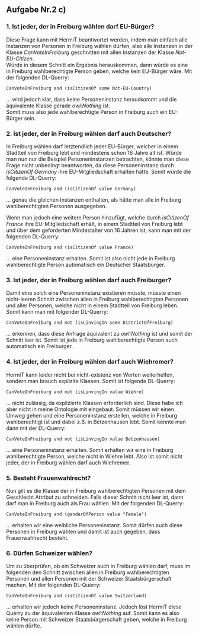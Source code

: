 ## Aufgabe Nr.2 c)

### 1. Ist jeder, der in Freiburg wählen darf EU-Bürger?
Diese Frage kann mit HermiT beantwortet werden, indem man einfach alle Instanzen von Personen in Freiburg wählen dürfen, also alle Instanzen in der Klasse *CanVoteInFreiburg* geschnitten mit allen Instanzen der Klasse *Not-EU-Citizen*.  
Würde in diesem Schnitt ein Ergebnis herauskommen, dann würde es eine in Freiburg wahlberechtigte Person geben, welche kein EU-Bürger wäre. Mit der folgenden DL-Querry:
```
CanVoteInFreiburg and (isCitizenOf some Not-EU-Country)
```
... wird jedoch klar, dass keine Personeninstanz herauskommt und die äquivalente Klasse gerade *owl:Nothing*  ist.  
Somit muss also jede wahlberechtigte Person in Freiburg auch ein EU-Bürger sein.

### 2. Ist jeder, der in Freiburg wählen darf auch Deutscher?
In Freiburg wählen darf letztendlich jeder EU-Bürger, welcher in einem Stadtteil von Freiburg lebt und mindestens schon 16 Jahre alt ist. Würde man nun nur die Beispiel Personeninstanzen betrachten, könnte man diese Frage nicht unbedingt beantworten, da diese Personeninstanz durch *isCitizenOf Germany* ihre EU-Mitgliedschaft erhalten hätte. Somit würde die folgende DL-Querry:
```
CanVoteInFreiburg and (isCitizenOf value Germany)
```
... genau die gleichen Instanzen enthalten, als hätte man alle in Freiburg wahlberechtigten Personen ausgegeben. 

Wenn man jedoch eine weitere Person hinzufügt, welche durch *isCitizenOf France* ihre EU-Mitgliedschaft erhält, in einem Stadtteil von Freiburg lebt und über dem geforderten Mindestalter von 16 Jahren ist, kann man mit der folgenden DL-Querry:
```
CanVoteInFreiburg and (isCitizenOf value France)
```
... eine Personeninstanz erhalten. Somit ist also nicht jede in Freiburg wahlberechtigte Person automatisch ein Deutscher Staatsbürger.


### 3. Ist jeder, der in Freiburg wählen darf auch Freiburger?
Damit eine solch eine Personeninstanz existieren müsste, müsste einen nicht-leeren Schnitt zwischen allen in Freiburg wahlberechtigten Personen und aller Personen, welche nicht in einem Stadtteil von Freiburg leben. Somit kann man mit folgender DL-Querry:
```
CanVoteInFreiburg and not (isLinvingIn some DistrictOfFreiburg)
```
... erkennen, dass diese Anfrage äquivalent zu *owl:Nothing* ist und somit der Schnitt leer ist. Somit ist jede in Freiburg wahlberechtigte Person auch automatisch ein Freiburger.

### 4. Ist jeder, der in Freiburg wählen darf auch Wiehremer?
HermiT kann leider nicht bei nicht-existenz von Werten weiterhelfen, sondern man brauch explizite Klassen.  Somit ist folgende DL-Querry:
```
CanVoteInFreiburg and not (isLinvingIn value Wiehre)
```
... nicht zulässig, da explizierte Klassen erforderlich sind. Diese habe ich aber nicht in meine Ontologie mit eingebaut. Somit müssen wir einen Umweg gehen und eine Personeninstanz erstellen, welche in Freiburg wahlberechtigt ist und dabei z.B. in Betzenhausen lebt. Somit könnte man dann mit der DL-Querry:
```
CanVoteInFreiburg and not (isLinvingIn value Betzenhausen)
```
... eine Personeninstanz erhalten. Somit erhalten wir eine in Freiburg wahlberechtigte Person, welche nicht in Wiehre lebt. Also ist somit nicht jeder, der in Freiburg wählen darf auch Wiehremer.

### 5. Besteht Frauenwahlrecht?
Nun gilt es die Klasse der in Freiburg wahlberechtigten Personen mit dem Geschlecht Attribut zu schneiden. Falls dieser Schnitt nicht leer ist, dann darf man in Freiburg auch als Frau wählen. Mit der folgenden DL-Querry:
```
CanVoteInFreiburg and (genderOfPerson value "Female")
```
... erhalten wir eine weibliche Personeninstanz. Somit dürfen auch diese Personen in Freiburg wählen und damit ist auch gegeben, dass Frauenwahlrecht besteht.

### 6. Dürfen Schweizer wählen?
Um zu überprüfen, ob ein Schweizer auch in Freiburg wählen darf, muss im folgenden den Schnitt zwischen allen in Freiburg wahlberechtigten Personen und allen Personen mit der Schweizer Staatsbürgerschaft machen. Mit der folgenden DL-Querry:
```
CanVoteInFreiburg and (isCitizenOf value Switzerland)
```
... erhalten wir jedoch keine Personeninstanz. Jedoch löst HermiT diese Querry zu der äquivalenten Klasse *owl:Nothing* auf. Somit kann es also keine Person mit Schweizer Staatsbürgerschaft geben, welche in Freiburg wählen dürfte.